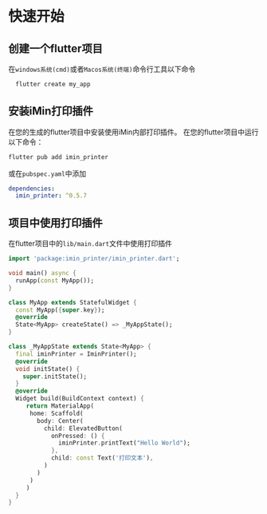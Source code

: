 # 快速开始

## 创建一个flutter项目
在`windows系统(cmd)`或者`Macos系统(终端)`命令行工具以下命令
```bash
  flutter create my_app
```

## 安装iMin打印插件
  在您的生成的flutter项目中安装使用iMin内部打印插件。
  在您的flutter项目中运行以下命令：
```bash
flutter pub add imin_printer
```
或在`pubspec.yaml`中添加
```yaml
dependencies:
  imin_printer: ^0.5.7
```

## 项目中使用打印插件

在flutter项目中的`lib/main.dart`文件中使用打印插件
```dart
import 'package:imin_printer/imin_printer.dart';

void main() async {
  runApp(const MyApp());
}

class MyApp extends StatefulWidget {
  const MyApp({super.key});
  @override
  State<MyApp> createState() => _MyAppState();
}

class _MyAppState extends State<MyApp> {
  final iminPrinter = IminPrinter();
  @override
  void initState() {
    super.initState();
  }
  @override
  Widget build(BuildContext context) {
     return MaterialApp(
      home: Scaffold(
        body: Center(
          child: ElevatedButton(
            onPressed: () {
              iminPrinter.printText("Hello World");
            },
            child: const Text('打印文本'),
          )
        )
      )
     )
  }
}

```